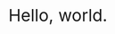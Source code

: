 <!DOCTYPE html>
<html>
<head lang="en">
    <meta charset="UTF-8">
    <title>html5</title>
    <style type="text/css">
    .theme{
      display: block;
      width: 200px;
      font-size: 30px;
      margin: 100px auto;
    }
    </style>
</head>
<body>
<div class="theme">
  Hello, world.
</div>

</body>
</html>


